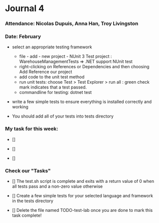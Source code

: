 # Journal 4

### Attendance: Nicolas Dupuis, Anna Han, Troy Livingston
### Date: February

-  select an appropriate testing framework
    - file - add - new project - NUnit 3 Test project : WarehouseManagementTests => .NET support NUnit test
    - right-clicking on References or Dependencies and then choosing Add Reference our project
    - add code to the unit test method
    - run unit tests: choose Test > Test Explorer > run all : green check mark indicates that a test passed.
    - commandline for testing: dotnet test

-  write a few simple tests to ensure everything is installed correctly and working

-  You should add all of your tests into tests directory
 
 ### **My task for this week:**

 - []

 - []

 - []


 ### **Check our "Tasks"**

 - [] The test.sh script is complete and exits with a return value of 0 when all tests pass and a non-zero value otherwise

 - [] Create a few simple tests for your selected language and framework in the tests directory

 - [] Delete the file named TODO-test-lab once you are done to mark this task complete!